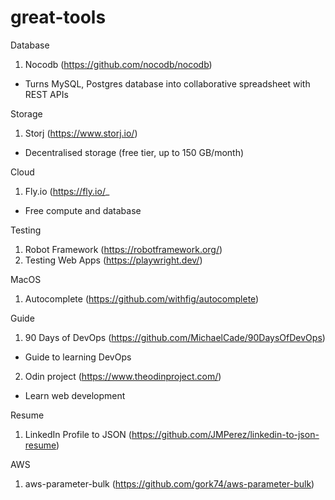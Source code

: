 # great-tools

Database

1) Nocodb (https://github.com/nocodb/nocodb)
- Turns MySQL, Postgres database into collaborative spreadsheet with REST APIs

Storage
1) Storj (https://www.storj.io/)
- Decentralised storage (free tier, up to 150 GB/month)

Cloud
1) Fly.io (https://fly.io/_
- Free compute and database

Testing
1) Robot Framework (https://robotframework.org/)
2) Testing Web Apps (https://playwright.dev/)

MacOS
1) Autocomplete (https://github.com/withfig/autocomplete)

Guide

1) 90 Days of DevOps (https://github.com/MichaelCade/90DaysOfDevOps)
- Guide to learning DevOps
2) Odin project (https://www.theodinproject.com/)
- Learn web development

Resume
1) LinkedIn Profile to JSON (https://github.com/JMPerez/linkedin-to-json-resume)

AWS
1) aws-parameter-bulk (https://github.com/gork74/aws-parameter-bulk)
